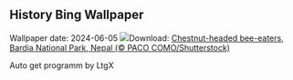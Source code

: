 ## History Bing Wallpaper
Wallpaper date: 2024-06-05
![](https://www.bing.com/th?id=OHR.ChestnutBeeEater_EN-US6538566329_UHD.jpg&w=1000)Download: [Chestnut-headed bee-eaters, Bardia National Park, Nepal (© PACO COMO/Shutterstock)](https://www.bing.com/th?id=OHR.ChestnutBeeEater_EN-US6538566329_UHD.jpg)

Auto get programm by LtgX
